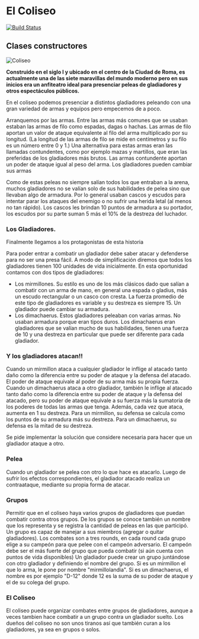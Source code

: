 # El Coliseo 
 
[![Build Status](https://travis-ci.org/wollok/clasesColiseo.svg?branch=master)](https://travis-ci.org/wollok/clasesColiseo)


## Clases constructores
![Coliseo](https://thumbs.dreamstime.com/t/dibujo-del-coliseo-ejemplo-de-colosseum-en-roma-italia-65506949.jpg)
  
**Construido en el siglo I y ubicado en el centro de la Ciudad de Roma, es actualmente una de las siete maravillas del mundo moderno pero en sus inicios era un anfiteatro ideal para presenciar peleas de gladiadores y otros espectáculos públicos.**

En el coliseo podemos presenciar a distintos gladiadores peleando con una gran variedad de armas y equipos pero empecemos de a poco.

Arranquemos por las armas. Entre las armas más comunes que se usaban estaban las armas de filo como espadas, dagas o hachas. Las armas de filo aportan un valor de ataque equivalente al filo del arma multiplicado por su longitud. (La longitud de las armas de filo se mide en centímetros y su filo es un número entre 0 y 1.)
Una alternativa para estas armas eran las llamadas contundentes, como por ejemplo mazas y martillos, que eran las preferidas de los gladiadores más brutos. Las armas contundente aportan un poder de ataque igual al peso del arma. Los gladiadores pueden cambiar sus armas 

Como de estas peleas no siempre salían todos los que entraban a la arena, muchos gladiadores no se valían solo de sus habilidades de pelea sino que llevaban algo de armadura. Por lo general usaban cascos y escudos para intentar parar los ataques del enemigo o no sufrir una herida letal (al menos no tan rápido). Los cascos les brindan 10 puntos de armadura a su portador, los escudos por su parte suman 5 más el 10% de la destreza del luchador.

### Los Gladiadores.
Finalmente llegamos a los protagonistas de esta historia

Para poder entrar a combatir un gladiador debe saber atacar y defenderse para no ser una presa fácil. A modo de simplificación diremos que todos los gladiadores tienen 100 unidades de vida inicialmente.
En esta oportunidad contamos con dos tipos de gladiadores:
- Los mirmillones. Su estilo es uno de los más clásicos dado que salían a combatir con un arma de mano, en general una espada o gladius, más un escudo rectangular o un casco con cresta. La fuerza promedio de este tipo de gladiadores es variable y su destreza es siempre 15. Un gladiador puede cambiar su armadura.
- Los dimachaerus. Estos gladiadores peleaban con varias armas. No usaban armadura porque eran tipos duros. Los dimachaerus eran gladiadores que se valían mucho de sus habilidades, tienen una fuerza de 10 y una destreza en particular que puede ser diferente para cada gladiador. 


### Y los gladiadores atacan!! 

Cuando un mirmillon ataca a cualquier gladiador le inflige al atacado tanto daño como la diferencia entre su poder de ataque y la defensa del atacado. El poder de ataque equivale al poder de su arma más su propia fuerza. 
Cuando un dimachaerus ataca a otro gladiador, también le inflige al atacado tanto daño como la diferencia entre su poder de ataque y la defensa del atacado, pero su poder de ataque equivale a su fuerza más la sumatoria de los poderes de todas las armas que tenga.  Además, cada vez que ataca, aumenta en 1 su destreza.
Para un mirmillon, su defensa se calcula como los puntos de su armadura más su destreza. 
Para un dimachaerus, su defensa es la mitad de su destreza.

Se pide implementar la solución que considere necesaria para hacer que un gladiador ataque a otro.

### Pelea
Cuando un gladiador se pelea con otro lo que hace es atacarlo. Luego de sufrir los efectos correspondientes, el gladiador atacado realiza un contraataque, mediante su propia forma de atacar. 

### Grupos
Permitir que en el coliseo haya varios grupos de gladiadores que puedan combatir contra otros grupos. De los grupos se conoce también un nombre que los representa y se registra la cantidad de peleas en las que participó. Un grupo es capaz de manejar a sus miembros (agregar o quitar gladiadores).
Los combates son a tres rounds, en cada round cada grupo elige a su campeón para que pelee con el campeón adversario. El campeón debe ser el más fuerte del grupo que pueda combatir (si aún cuenta con puntos de vida disponibles)
Un gladiador puede crear un grupo juntándose con otro gladiador y definiendo el nombre del grupo. Si es un mirmillon el que lo arma, le pone por nombre "mirmillolandia". Si es un dimachaerus, el nombre es por ejemplo "D-12" donde 12 es la suma de su poder de ataque y el de su colega del grupo.


### El Coliseo
El coliseo puede organizar combates entre grupos de gladiadores, aunque a veces tambien hace combatir a un grupo contra un gladiador suelto. Los dueños del coliseo no son unos tiranos así que también curan a los gladiadores, ya sea en grupos o solos.
